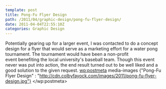 ```yaml
---
template: post
title: Pong-Fu Flyer Design
path: /2011/04/graphic-design/pong-fu-flyer-design/
date: 2011-04-04T22:55:10Z
categories: Graphic Design
---
```

Potentially gearing up for a larger event, I was contacted to do a concept design for a flyer that would serve as a marketing effort for a water pong tournament. The tournament would have been a non-profit event benefiting the local university's baseball team. Though this event never was put into action, the end result turned out to be well liked and a good solution to the given request.
        <wp:postmeta>
            media-images
            {"Pong-Fu Flyer Design" : "http://cdn.colbyfayock.com/images/2011/pong-fu-flyer-design.jpg"}
        </wp:postmeta>
    </item>